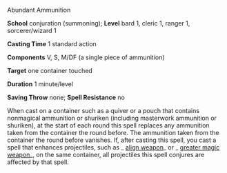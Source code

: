 Abundant Ammunition

**School** conjuration (summoning); **Level** bard 1, cleric 1, ranger 1, sorcerer/wizard 1

**Casting Time** 1 standard action

**Components** V, S, M/DF (a single piece of ammunition)

**Target** one container touched

**Duration** 1 minute/level

**Saving Throw** none; **Spell Resistance** no

When cast on a container such as a quiver or a pouch that contains nonmagical ammunition or shuriken (including masterwork ammunition or shuriken), at the start of each round this spell replaces any ammunition taken from the container the round before. The ammunition taken from the container the round before vanishes. If, after casting this spell, you cast a spell that enhances projectiles, such as _ [align weapon](spells/alignWeapon#_align-weapon)_ or _ [greater magic weapon](spells/magicWeapon#_magic-weapon-greater)_, on the same container, all projectiles this spell conjures are affected by that spell.

